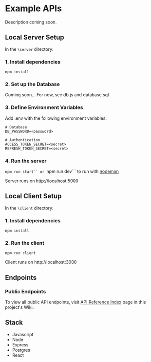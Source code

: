 # Example APIs
Description coming soon.

## Local Server Setup
In the `\server` directory:

### 1. Install dependencies
```npm install```

### 2. Set up the Database
Coming soon... 
For now, see db.js and database.sql

### 3. Define Environment Variables
Add .env with the following environment variables:
```
# Database
DB_PASSWORD=<password>

# Authentication
ACCESS_TOKEN_SECRET=<secret>
REFRESH_TOKEN_SECRET=<secret>
```

### 4. Run the server
```npm run start``
or
```npm run dev``` to run with [nodemon](https://www.npmjs.com/package/nodemon)


Server runs on http://localhost:5000

## Local Client Setup
In the `\client` directory:

### 1. Install dependencies
```npm install```

### 2. Run the client
```npm run client```

Client runs on http://localhost:3000

## Endpoints
### Public Endpoints
To view all public API endpoints, visit [API Reference Index](https://github.com/dianajohnson13/example-apis/wiki/API-Reference-Index) page in this project's Wiki.


## Stack
- Javascript
- Node
- Express
- Postgres
- React